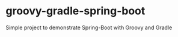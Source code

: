 groovy-gradle-spring-boot
=========================

Simple project to demonstrate Spring-Boot with Groovy and Gradle
